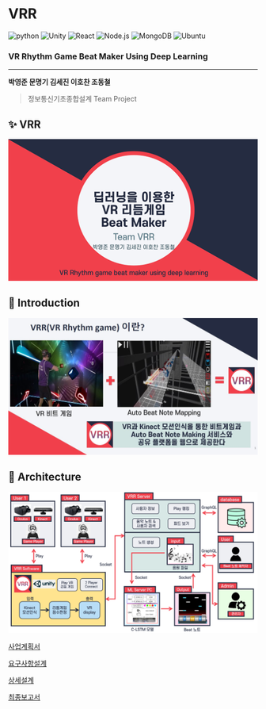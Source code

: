 # VRR
![python](https://img.shields.io/badge/Python-numpy-blue?logo=Python)
![Unity](https://img.shields.io/badge/Oculus-Unity-yellow?logo=Unity)
![React](https://img.shields.io/badge/React-Frontend-fb5d65?logo=React)
![Node.js](https://img.shields.io/badge/Node.js-Javascript-48d1cc?logo=Node.js)
![MongoDB](https://img.shields.io/badge/MongoDB-NoSQL-b6e0c6?logo=MongoDB)
![Ubuntu](https://img.shields.io/badge/Ubuntu-Server-red?logo=Ubuntu)
### VR Rhythm Game Beat Maker Using Deep Learning
***
**박영준 문명기 김세진 이호찬 조동철**    
> 정보통신기초종합설계 Team Project    


## ✨ VRR    
![img](/img/img1.PNG)    

## 📖 Introduction    
![img](/img/Intro.JPG)

## 📂 Architecture    
![img](/img/architecture.PNG)        

[사업계획서](https://github.com/hufs-vrr/vrr/tree/master/docs/01-proposal/VRR_Proposal.pdf)     

[요구사항설계](https://github.com/hufs-vrr/vrr/tree/master/docs/02-requirement/VRR_Requirement.ver1.1.pdf)     

[상세설계](https://github.com/hufs-vrr/vrr/tree/master/docs/03-detailed_design/VRR_Detailed_design.ver1.1.pdf)     

[최종보고서](https://github.com/hufs-vrr/vrr/tree/master/docs/04-fianl/VRR_final.pdf)     
